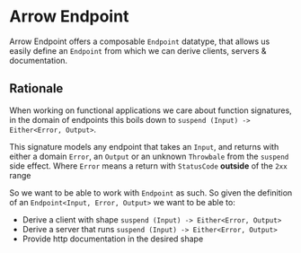 # Arrow Endpoint

Arrow Endpoint offers a composable `Endpoint` datatype, that allows us easily define an `Endpoint` from which we can derive
clients, servers & documentation.

## Rationale

When working on functional applications we care about function signatures, in the domain of endpoints this boils down
to `suspend (Input) -> Either<Error, Output>`.

This signature models any endpoint that takes an `Input`, and returns with either a domain `Error`, an `Output` or an
unknown `Throwbale` from the `suspend` side effect. Where `Error` means a return with `StatusCode` **outside** of
the `2xx` range

So we want to be able to work with `Endpoint` as such. So given the definition of an `Endpoint<Input, Error, Output>` we
want to be able to:

- Derive a client with shape `suspend (Input) -> Either<Error, Output>`
- Derive a server that runs `suspend (Input) -> Either<Error, Output>`
- Provide http documentation in the desired shape
